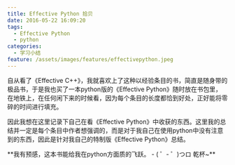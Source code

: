 ```yaml
---
title: Effective Python 拾贝
date: 2016-05-22 16:09:20
tags:
  - Effective Python
  - python
categories:
  - 学习小结
feature: /assets/images/features/effectivepython.jpeg
---
```

自从看了《Effective C++》，我就喜欢上了这种以经验条目的书，简直是随身带的极品书，于是我也买了一本python版的《Effective Python》随时放在书包里，在地铁上，在任何闲下来的时候看，因为每个条目的长度都恰到好处，正好能将零碎的时间进行填充。
<p>
因此我想在这里记录下自己在看《Effective Python》中收获的东西。这里我的总结并一定是每个条目中作者想强调的，而是对于我自己在使用python中没有注意到的东西，因此是针对我自己的特制版《Effective Python》总结。
<p>
**我有预感，这本书能给我在python方面质的飞跃。 - ( ゜- ゜)つロ 乾杯~**
